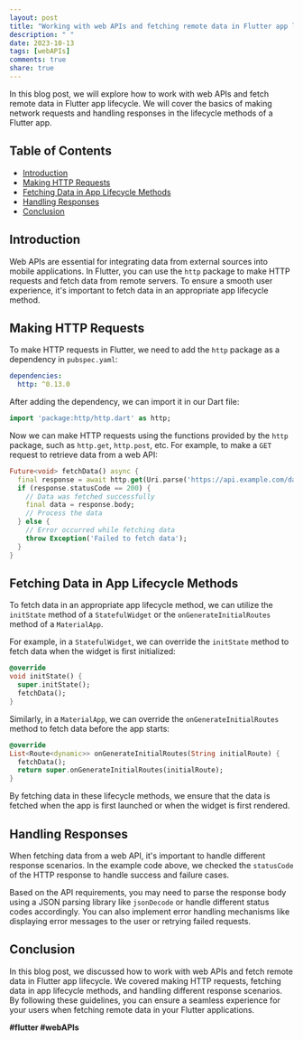 ```yaml
---
layout: post
title: "Working with web APIs and fetching remote data in Flutter app lifecycle"
description: " "
date: 2023-10-13
tags: [webAPIs]
comments: true
share: true
---
```


In this blog post, we will explore how to work with web APIs and fetch remote data in Flutter app lifecycle. We will cover the basics of making network requests and handling responses in the lifecycle methods of a Flutter app.

## Table of Contents
- [Introduction](#introduction)
- [Making HTTP Requests](#making-http-requests)
- [Fetching Data in App Lifecycle Methods](#fetching-data-in-app-lifecycle-methods)
- [Handling Responses](#handling-responses)
- [Conclusion](#conclusion)

## Introduction

Web APIs are essential for integrating data from external sources into mobile applications. In Flutter, you can use the `http` package to make HTTP requests and fetch data from remote servers. To ensure a smooth user experience, it's important to fetch data in an appropriate app lifecycle method.

## Making HTTP Requests

To make HTTP requests in Flutter, we need to add the `http` package as a dependency in `pubspec.yaml`:

```yaml
dependencies:
  http: ^0.13.0
```

After adding the dependency, we can import it in our Dart file:

```dart
import 'package:http/http.dart' as http;
```

Now we can make HTTP requests using the functions provided by the `http` package, such as `http.get`, `http.post`, etc. For example, to make a `GET` request to retrieve data from a web API:

```dart
Future<void> fetchData() async {
  final response = await http.get(Uri.parse('https://api.example.com/data'));
  if (response.statusCode == 200) {
    // Data was fetched successfully
    final data = response.body;
    // Process the data
  } else {
    // Error occurred while fetching data
    throw Exception('Failed to fetch data');
  }
}
```

## Fetching Data in App Lifecycle Methods

To fetch data in an appropriate app lifecycle method, we can utilize the `initState` method of a `StatefulWidget` or the `onGenerateInitialRoutes` method of a `MaterialApp`.

For example, in a `StatefulWidget`, we can override the `initState` method to fetch data when the widget is first initialized:

```dart
@override
void initState() {
  super.initState();
  fetchData();
}
```

Similarly, in a `MaterialApp`, we can override the `onGenerateInitialRoutes` method to fetch data before the app starts:

```dart
@override
List<Route<dynamic>> onGenerateInitialRoutes(String initialRoute) {
  fetchData();
  return super.onGenerateInitialRoutes(initialRoute);
}
```

By fetching data in these lifecycle methods, we ensure that the data is fetched when the app is first launched or when the widget is first rendered.

## Handling Responses

When fetching data from a web API, it's important to handle different response scenarios. In the example code above, we checked the `statusCode` of the HTTP response to handle success and failure cases.

Based on the API requirements, you may need to parse the response body using a JSON parsing library like `jsonDecode` or handle different status codes accordingly. You can also implement error handling mechanisms like displaying error messages to the user or retrying failed requests.

## Conclusion

In this blog post, we discussed how to work with web APIs and fetch remote data in Flutter app lifecycle. We covered making HTTP requests, fetching data in app lifecycle methods, and handling different response scenarios. By following these guidelines, you can ensure a seamless experience for your users when fetching remote data in your Flutter applications.

**#flutter #webAPIs**